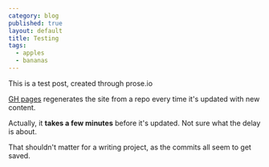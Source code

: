 ```yaml
---
category: blog
published: true
layout: default
title: Testing
tags: 
  - apples
  - bananas
---
```


This is a test post, created through prose.io

[GH pages](http://pages.github.com "Github Pages") regenerates the site from a repo every time it's updated with new content.

Actually, it **takes a few minutes** before it's updated. Not sure what the delay is about.

That shouldn't matter for a writing project, as the commits all seem to get saved.
